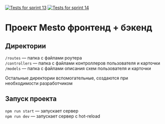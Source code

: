 [![Tests for sprint 13](https://github.com/GochKa/express-mesto-gha/actions/workflows/tests-13-sprint.yml/badge.svg)](https://github.com/GochKa/express-mesto-gha/actions/workflows/tests-13-sprint.yml) 
[![Tests for sprint 14](https://github.com/GochKa/express-mesto-gha/actions/workflows/tests-14-sprint.yml/badge.svg)](https://github.com/GochKa/express-mesto-gha/actions/workflows/tests-14-sprint.yml)
# Проект Mesto фронтенд + бэкенд

## Директории

`/routes` — папка с файлами роутера  
`/controllers` — папка с файлами контроллеров пользователя и карточки   
`/models` — папка с файлами описания схем пользователя и карточки  
  
Остальные директории вспомогательные, создаются при необходимости разработчиком

## Запуск проекта

`npm run start` — запускает сервер   
`npm run dev` — запускает сервер с hot-reload
